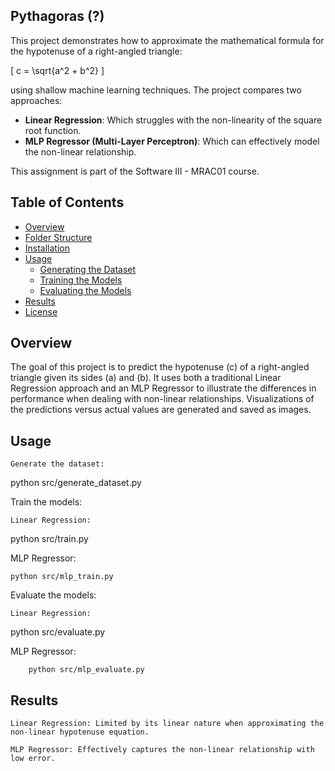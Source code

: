 ## Pythagoras (?)
This project demonstrates how to approximate the mathematical formula for the hypotenuse of a right-angled triangle:

\[
c = \sqrt{a^2 + b^2}
\]

using shallow machine learning techniques. The project compares two approaches:
- **Linear Regression**: Which struggles with the non-linearity of the square root function.
- **MLP Regressor (Multi-Layer Perceptron)**: Which can effectively model the non-linear relationship.

This assignment is part of the Software III - MRAC01 course.

## Table of Contents

- [Overview](#overview)
- [Folder Structure](#folder-structure)
- [Installation](#installation)
- [Usage](#usage)
  - [Generating the Dataset](#generating-the-dataset)
  - [Training the Models](#training-the-models)
  - [Evaluating the Models](#evaluating-the-models)
- [Results](#results)
- [License](#license)

## Overview

The goal of this project is to predict the hypotenuse \(c\) of a right-angled triangle given its sides \(a\) and \(b\). It uses both a traditional Linear Regression approach and an MLP Regressor to illustrate the differences in performance when dealing with non-linear relationships. Visualizations of the predictions versus actual values are generated and saved as images.

## Usage

    Generate the dataset:

python src/generate_dataset.py

Train the models:

    Linear Regression:

python src/train.py

MLP Regressor:

    python src/mlp_train.py

Evaluate the models:

    Linear Regression:

python src/evaluate.py

MLP Regressor:

        python src/mlp_evaluate.py

## Results

    Linear Regression: Limited by its linear nature when approximating the non-linear hypotenuse equation.

    MLP Regressor: Effectively captures the non-linear relationship with low error.
